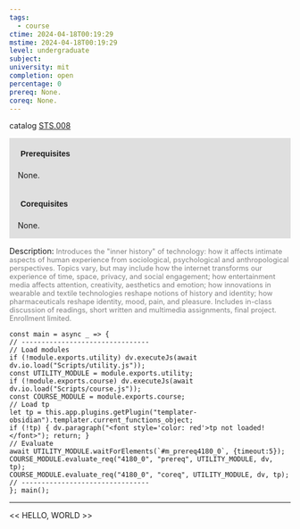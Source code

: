 ```yaml
---
tags:
  - course
ctime: 2024-04-18T00:19:29
mstime: 2024-04-18T00:19:29
level: undergraduate
subject: 
university: mit
completion: open
percentage: 0
prereq: None.
coreq: None.
---
```


catalog [STS.008](http://student.mit.edu/catalog/mSTSa.html#STS.008)

<span style="display: block; padding: 15px; background-color: rgb(100, 100, 100, 0.2);"><font id="m_prereq4180_0" style="display: block; font-family: Arial, sans-serif; font-weight: bold; padding: 5px">Prerequisites</font><br><span id="prereq4180_0">None.</span></span>
<span style="display: block; padding: 15px; background-color: rgb(100, 100, 100, 0.2);"><font id="m_coreq4180_0" style="display: block; font-family: Arial, sans-serif; font-weight: bold; padding: 5px">Corequisites</font><br><span id="coreq4180_0">None.</span></span>

<font style="">Description:</font>
<font style="color: grey; font-size: 0.8rem;">Introduces the "inner history" of technology: how it affects intimate aspects of human experience from sociological, psychological and anthropological perspectives. Topics vary, but may include how the internet transforms our experience of time, space, privacy, and social engagement; how entertainment media affects attention, creativity, aesthetics and emotion; how innovations in wearable and textile technologies reshape notions of history and identity; how pharmaceuticals reshape identity, mood, pain, and pleasure. Includes in-class discussion of readings, short written and multimedia assignments, final project. Enrollment limited.</font>

```dataviewjs
const main = async _ => {
// --------------------------------
// Load modules
if (!module.exports.utility) dv.executeJs(await dv.io.load("Scripts/utility.js"));
const UTILITY_MODULE = module.exports.utility;
if (!module.exports.course) dv.executeJs(await dv.io.load("Scripts/course.js"));
const COURSE_MODULE = module.exports.course;
// Load tp
let tp = this.app.plugins.getPlugin("templater-obsidian").templater.current_functions_object;
if (!tp) { dv.paragraph("<font style='color: red'>tp not loaded!</font>"); return; }
// Evaluate
await UTILITY_MODULE.waitForElements(`#m_prereq4180_0`, {timeout:5});
COURSE_MODULE.evaluate_req("4180_0", "prereq", UTILITY_MODULE, dv, tp);
COURSE_MODULE.evaluate_req("4180_0", "coreq", UTILITY_MODULE, dv, tp);
// --------------------------------
}; main();
```

---

<< HELLO, WORLD >>
